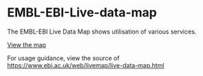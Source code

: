 # EMBL-EBI-Live-data-map
The EMBL-EBI Live Data Map shows utilisation of various services.

[View the map](https://www.ebi.ac.uk/web/livemap)

For usage guidance, view the source of https://www.ebi.ac.uk/web/livemap/live-data-map.html
